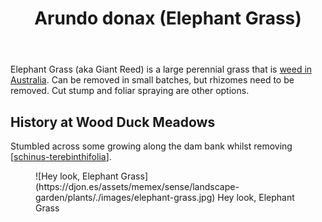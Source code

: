﻿---
tags:
- wood-duck-meadows
- plant
- weed
- introduced
title: Arundo donax (Elephant Grass)
type: plants
---
Elephant Grass (aka Giant Reed) is a large perennial grass that is [weed in Australia](https://weeds.org.au/profiles/giant-reed-elephant/). Can be removed in small batches, but rhizomes need to be removed. Cut stump and foliar spraying are other options. 

## History at Wood Duck Meadows

Stumbled across some growing along the dam bank whilst removing [[schinus-terebinthifolia]]. 

<figure markdown>
![Hey look, Elephant Grass](https://djon.es/assets/memex/sense/landscape-garden/plants/./images/elephant-grass.jpg)
<caption>Hey look, Elephant Grass</caption>
</figure>

[//begin]: # "Autogenerated link references for markdown compatibility"
[schinus-terebinthifolia]: schinus-terebinthifolia "Schinus Terebinthifolia (Brazilian pepper tree)"
[//end]: # "Autogenerated link references"